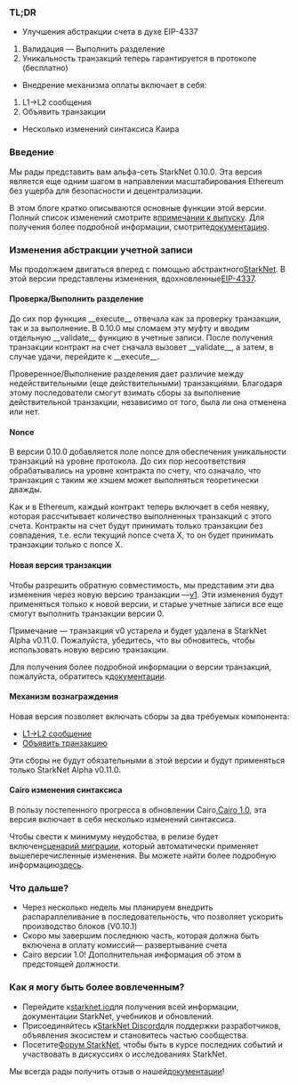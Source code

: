 ### TL;DR

* Улучшения абстракции счета в духе EIP-4337

1. Валидация — Выполнить разделение
2. Уникальность транзакций теперь гарантируется в протоколе (бесплатно)

* Внедрение механизма оплаты включает в себя:

1. L1→L2 сообщения
2. Объявить транзакции

* Несколько изменений синтаксиса Каира

### Введение

Мы рады представить вам альфа-сеть StarkNet 0.10.0. Эта версия является еще одним шагом в направлении масштабирования Ethereum без ущерба для безопасности и децентрализации.

В этом блоге кратко описываются основные функции этой версии. Полный список изменений смотрите в[примечании к выпуску](https://github.com/starkware-libs/cairo-lang/releases). Для получения более подробной информации, смотрите[документацию](https://docs.starknet.io/).

### Изменения абстракции учетной записи

Мы продолжаем двигаться вперед с помощью абстрактного[StarkNet](https://community.starknet.io/t/starknet-account-abstraction-model-part-1/781). В этой версии представлены изменения, вдохновленные[EIP-4337](https://eips.ethereum.org/EIPS/eip-4337).

#### Проверка/Выполнить разделение

До сих пор функция \_\_execute\_\_ отвечала как за проверку транзакции, так и за выполнение. В 0.10.0 мы сломаем эту муфту и вводим отдельную \_\_validate\_\_ функцию в учетные записи. После получения транзакции контракт на счет сначала вызовет \_\_validate\_\_, а затем, в случае удачи, перейдите к \_\_execute\_\_.

Проверенное/Выполнение разделения дает различие между недействительными (еще действительными) транзакциями. Благодаря этому последователи смогут взимать сборы за выполнение действительной транзакции, независимо от того, была ли она отменена или нет.

#### Nonce

В версии 0.10.0 добавляется поле nonce для обеспечения уникальности транзакций на уровне протокола. До сих пор несоответствия обрабатывались на уровне контракта по счету, что означало, что транзакция с таким же хэшем может выполняться теоретически дважды.

Как и в Ethereum, каждый контракт теперь включает в себя неявку, которая рассчитывает количество выполненных транзакций с этого счета. Контракты на счет будут принимать только транзакции без совпадения, т.е. если текущий nonce счета X, то он будет принимать транзакции только с nonce X.

#### Новая версия транзакции

Чтобы разрешить обратную совместимость, мы представим эти два изменения через новую версию транзакции —[v1](https://docs.starknet.io/docs/Blocks/transactions/#invoke-transaction-version-1%5C). Эти изменения будут применяться только к новой версии, и старые учетные записи все еще смогут выполнить транзакции версии 0.

Примечание — транзакция v0 устарела и будет удалена в StarkNet Alpha v0.11.0. Пожалуйста, убедитесь, что вы обновитесь, чтобы использовать новую версию транзакции.

Для получения более подробной информации о версии транзакций, пожалуйста, обратитесь к[документации](https://docs.starknet.io/docs/Blocks/transactions/#invoke-transaction-version-1%5C).

#### Механизм вознаграждения

Новая версия позволяет включать сборы за два требуемых компонента:

* [L1→L2 сообщение](https://docs.starknet.io/docs/L1-L2%20Communication/messaging-mechanism#l1--l2-message-fees)
* [Объявить транзакцию](https://docs.starknet.io/docs/Blocks/transactions#declare-transaction)

Эти сборы не будут обязательными в этой версии и будут применяться только StarkNet Alpha v0.11.0.

#### Cairo изменения синтаксиса

В пользу постепенного прогресса в обновлении Cairo,[Cairo 1.0](https://www.youtube.com/watch?v=Ny4Rv6ztINU), эта версия включает в себя несколько изменений синтаксиса.

Чтобы свести к минимуму неудобства, в релизе будет включен[сценарий миграции](https://www.youtube.com/watch?v=kXs59zaQrsc), который автоматически применяет вышеперечисленные изменения. Вы можете найти более подробную информацию[здесь](https://github.com/starkware-libs/cairo-lang/releases).

### Что дальше?

* Через несколько недель мы планируем внедрить распараллеливание в последовательность, что позволяет ускорить производство блоков (V0.10.1)
* Скоро мы завершим последнюю часть, которая должна быть включена в оплату комиссий— развертывание счета
* Cairo версии 1.0! Дополнительная информация об этом в предстоящей должности.

### Как я могу быть более вовлеченным?

* Перейдите к[starknet.io](https://starknet.io/)для получения всей информации, документации StarkNet, учебников и обновлений.
* Присоединяйтесь к[StarkNet Discord](http://starknet.io/discord)для поддержки разработчиков, объявления экосистем и становитесь частью сообщества.
* Посетите[Форум StarkNet](http://community.starknet.io/), чтобы быть в курсе последних событий и участвовать в дискуссиях о исследованиях StarkNet.

Мы всегда рады получить отзыв о нашей[документации](https://docs.starknet.io/)!